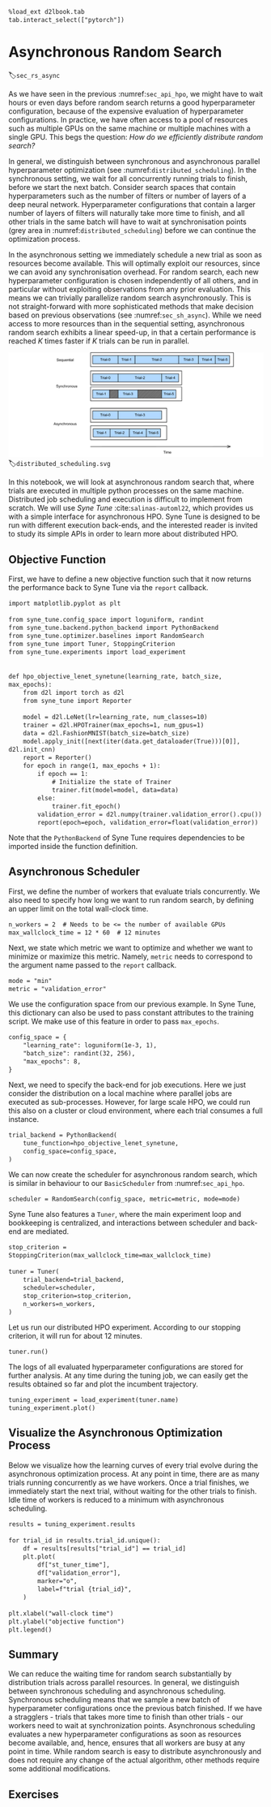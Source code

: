 ```{.python .input  n=17}
%load_ext d2lbook.tab
tab.interact_select(["pytorch"])
```

# Asynchronous Random Search
:label:`sec_rs_async`

As we have seen in the previous :numref:`sec_api_hpo`, we might have to wait
hours or even days before random search returns a good hyperparameter
configuration, because of the expensive evaluation of hyperparameter
configurations. In practice, we have often access to a pool of resources such as
multiple GPUs on the same machine or multiple machines with a single GPU. This
begs the question: *How do we efficiently distribute random search?*

In general, we distinguish between synchronous and asynchronous parallel
hyperparameter optimization (see :numref:`distributed_scheduling`). In the
synchronous setting, we wait for all concurrently running trials to finish,
before we start the next batch. Consider search spaces that contain
hyperparameters such as the number of filters or number of layers of a deep
neural network. Hyperparameter configurations that contain a larger number of 
layers of filters will naturally take more time to finish, and all other trials
in the same batch will have to wait at synchronisation points (grey area in
:numref:`distributed_scheduling`) before we can continue the optimization
process.

In the asynchronous setting we immediately schedule a new trial as soon as resources
become available. This will optimally exploit our resources, since we can avoid any
synchronisation overhead. For random search, each new hyperparameter configuration
is chosen independently of all others, and in particular without exploiting
observations from any prior evaluation. This means we can trivially parallelize random
search asynchronously. This is not straight-forward with more sophisticated methods
that make decision based on previous observations (see :numref:`sec_sh_async`).
While we need access to more resources than in the sequential setting, asynchronous
random search exhibits a linear speed-up, in that a certain performance is reached
$K$ times faster if $K$ trials can be run in parallel. 


![Distributing the hyperparameter optimization process either synchronously or asynchronously. Compared to the sequential setting, we can reduce the overall wall-clock time while keep the total compute constant. Synchronous scheduling might lead to idling workers in the case of stragglers.](img/distributed_scheduling.svg)
:label:`distributed_scheduling.svg`

In this notebook, we will look at asynchronous random search that, where trials are
executed in multiple python processes on the same machine. Distributed job scheduling
and execution is difficult to implement from scratch. We will use *Syne Tune*
:cite:`salinas-automl22`, which provides us with a simple interface for asynchronous
HPO. Syne Tune is designed to be run with different execution back-ends, and the
interested reader is invited to study its simple APIs in order to learn more about
distributed HPO.

## Objective Function

First, we have to define a new objective function such that it now returns the
performance back to Syne Tune via the `report` callback.

```{.python .input  n=34}
import matplotlib.pyplot as plt

from syne_tune.config_space import loguniform, randint
from syne_tune.backend.python_backend import PythonBackend
from syne_tune.optimizer.baselines import RandomSearch
from syne_tune import Tuner, StoppingCriterion
from syne_tune.experiments import load_experiment


def hpo_objective_lenet_synetune(learning_rate, batch_size, max_epochs):
    from d2l import torch as d2l    
    from syne_tune import Reporter

    model = d2l.LeNet(lr=learning_rate, num_classes=10)
    trainer = d2l.HPOTrainer(max_epochs=1, num_gpus=1)
    data = d2l.FashionMNIST(batch_size=batch_size)
    model.apply_init([next(iter(data.get_dataloader(True)))[0]], d2l.init_cnn)
    report = Reporter() 
    for epoch in range(1, max_epochs + 1):
        if epoch == 1:
            # Initialize the state of Trainer
            trainer.fit(model=model, data=data) 
        else:
            trainer.fit_epoch()
        validation_error = d2l.numpy(trainer.validation_error().cpu())
        report(epoch=epoch, validation_error=float(validation_error))
```

Note that the `PythonBackend` of Syne Tune requires dependencies to be imported
inside the function definition.

## Asynchronous Scheduler

First, we define the number of workers that evaluate trials concurrently. We
also need to specify how long we want to run random search, by defining an
upper limit on the total wall-clock time.

```{.python .input  n=37}
n_workers = 2  # Needs to be <= the number of available GPUs
max_wallclock_time = 12 * 60  # 12 minutes
```

Next, we state which metric we want to optimize and whether we want to minimize or
maximize this metric. Namely, `metric` needs to correspond to the argument name
passed to the `report` callback.

```{.python .input  n=38}
mode = "min"
metric = "validation_error"
```

We use the configuration space from our previous example. In Syne Tune, this
dictionary can also be used to pass constant attributes to the training script.
We make use of this feature in order to pass `max_epochs`.

```{.python .input  n=39}
config_space = {
    "learning_rate": loguniform(1e-3, 1),
    "batch_size": randint(32, 256),
    "max_epochs": 8,
}
```

Next, we need to specify the back-end for job executions. Here we just consider
the distribution on a local machine where parallel jobs are executed as
sub-processes. However, for large scale HPO, we could run this also on a cluster
or cloud environment, where each trial consumes a full instance.

```{.python .input  n=40}
trial_backend = PythonBackend(
    tune_function=hpo_objective_lenet_synetune,
    config_space=config_space,
)
```

We can now create the scheduler for asynchronous random search, which is similar
in behaviour to our `BasicScheduler` from :numref:`sec_api_hpo`.

```{.python .input  n=41}
scheduler = RandomSearch(config_space, metric=metric, mode=mode)
```

Syne Tune also features a `Tuner`, where the main experiment loop and
bookkeeping is centralized, and interactions between scheduler and back-end are
mediated.

```{.python .input  n=42}
stop_criterion = StoppingCriterion(max_wallclock_time=max_wallclock_time)

tuner = Tuner(
    trial_backend=trial_backend,
    scheduler=scheduler, 
    stop_criterion=stop_criterion,
    n_workers=n_workers,
)
```

Let us run our distributed HPO experiment. According to our stopping criterion,
it will run for about 12 minutes.

```{.python .input  n=43}
tuner.run()
```

The logs of all evaluated hyperparameter configurations are stored for further
analysis. At any time during the tuning job, we can easily get the results
obtained so far and plot the incumbent trajectory.

```{.python .input  n=46}
tuning_experiment = load_experiment(tuner.name)
tuning_experiment.plot()
```

## Visualize the Asynchronous Optimization Process

Below we visualize how the learning curves of every trial evolve during the
asynchronous optimization process. At any point in time, there are as many trials
running concurrently as we have workers. Once a trial finishes, we immediately
start the next trial, without waiting for the other trials to finish. Idle time
of workers is reduced to a minimum with asynchronous scheduling.

```{.python .input  n=45}
results = tuning_experiment.results

for trial_id in results.trial_id.unique():
    df = results[results["trial_id"] == trial_id]
    plt.plot(
        df["st_tuner_time"],
        df["validation_error"],
        marker="o",
        label=f"trial {trial_id}",
    )
    
plt.xlabel("wall-clock time")
plt.ylabel("objective function")
plt.legend()
```

## Summary

We can reduce the waiting time for random search substantially by distribution
trials across parallel resources. In general, we distinguish between synchronous
scheduling and asynchronous scheduling. Synchronous scheduling means that we
sample a new batch of hyperparameter configurations once the previous batch
finished. If we have a stragglers - trials that takes more time to finish than
other trials - our workers need to wait at synchronization points. Asynchronous
scheduling evaluates a new hyperparameter configurations as soon as resources
become available, and, hence, ensures that all workers are busy at any point in
time. While random search is easy to distribute asynchronously and does not
require any change of the actual algorithm, other methods require some additional
modifications.

## Exercises

